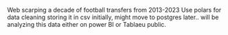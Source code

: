 Web scarping a decade of football transfers from 2013-2023
Use polars for data cleaning
storing it in csv initially, might move to postgres later..
will be analyzing this data either on power BI or Tablaeu public.